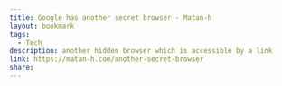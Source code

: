 ```yaml
---
title: Google has another secret browser - Matan-h
layout: bookmark
tags:
  - Tech
description: another hidden browser which is accessible by a link
link: https://matan-h.com/another-secret-browser
share:
---
```


